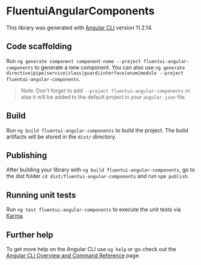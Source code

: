 # FluentuiAngularComponents

This library was generated with [Angular CLI](https://github.com/angular/angular-cli) version 11.2.14.

## Code scaffolding

Run `ng generate component component-name --project fluentui-angular-components` to generate a new component. You can also use `ng generate directive|pipe|service|class|guard|interface|enum|module --project fluentui-angular-components`.
> Note: Don't forget to add `--project fluentui-angular-components` or else it will be added to the default project in your `angular.json` file. 

## Build

Run `ng build fluentui-angular-components` to build the project. The build artifacts will be stored in the `dist/` directory.

## Publishing

After building your library with `ng build fluentui-angular-components`, go to the dist folder `cd dist/fluentui-angular-components` and run `npm publish`.

## Running unit tests

Run `ng test fluentui-angular-components` to execute the unit tests via [Karma](https://karma-runner.github.io).

## Further help

To get more help on the Angular CLI use `ng help` or go check out the [Angular CLI Overview and Command Reference](https://angular.io/cli) page.
